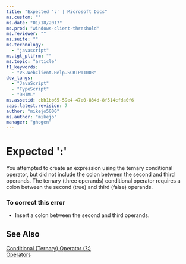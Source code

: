 ```yaml
---
title: "Expected ':' | Microsoft Docs"
ms.custom: ""
ms.date: "01/18/2017"
ms.prod: "windows-client-threshold"
ms.reviewer: ""
ms.suite: ""
ms.technology: 
  - "javascript"
ms.tgt_pltfrm: ""
ms.topic: "article"
f1_keywords: 
  - "VS.WebClient.Help.SCRIPT1003"
dev_langs: 
  - "JavaScript"
  - "TypeScript"
  - "DHTML"
ms.assetid: cbb1bb65-59e4-47e0-834d-8f514cfda0f6
caps.latest.revision: 7
author: "mikejo5000"
ms.author: "mikejo"
manager: "ghogen"
---
```

# Expected ':'
You attempted to create an expression using the ternary conditional operator, but did not include the colon between the second and third operands. The ternary (three operands) conditional operator requires a colon between the second (true) and third (false) operands.  
  
### To correct this error  
  
-   Insert a colon between the second and third operands.  
  
## See Also  
 [Conditional (Ternary) Operator (?:)](../../javascript/reference/conditional-ternary-operator-decrement-javascript.md)   
 [Operators](../../javascript/operators-javascript.md)